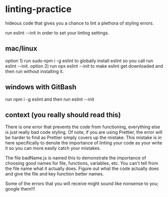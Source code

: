# linting-practice
hideous code that gives you a chance to lint a plethora of styling errors.

run eslint --init in order to set your linting settings.

## mac/linux
option 1) run sudo npm i -g eslint to globally install eslint so you call run eslint --init.
option 2) run npx eslint --init to make eslint get downloaded and then run without installing it.

## windows with GitBash
run npm i -g eslint and then run eslint --init

## context (you really should read this)
There is one error that prevents the code from functioning, everything else is just really bad code styling. Of note, if you are using Prettier, the error will be harder to find as Prettier simply covers up the mistake. This mistake is in here specifically to denote the importance of linting your code as your write it so you can more easily catch your mistakes.

The file badName.js is named this to demonstrate the importance of choosing good names for file, functions, variables, etc. You can't tell from the file name what it actually does. Figure out what the code actually does and give the file and key function better names.

Some of the errors that you will receive might sound like nonsense to you; google them!!!
